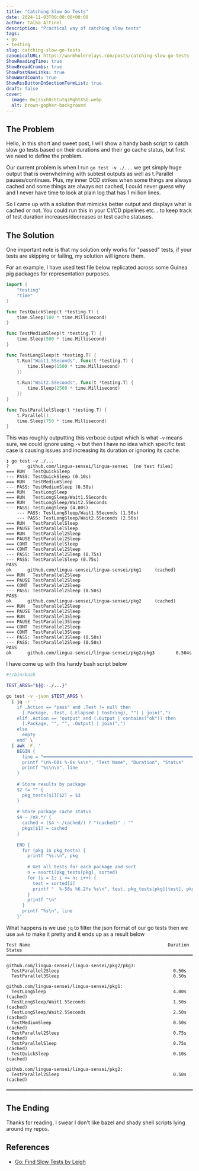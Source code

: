 ```yaml
---
title: "Catching Slow Go Tests"
date: 2024-11-03T00:00:00+00:00
author: Talha Altinel
description: "Practical way of catching slow tests"
tags:
- go
- testing
slug: catching-slow-go-tests
canonicalURL: https://wormholerelays.com/posts/catching-slow-go-tests
ShowReadingTime: true
ShowBreadCrumbs: true
ShowPostNavLinks: true
ShowWordCount: true
ShowRssButtonInSectionTermList: true
draft: false
cover:
  image: 0ujssxh0cECutqzMgbtXSG.webp
  alt: brown-gopher-background
---
```


## The Problem

Hello, in this short and sweet post, I will show a handy bash script to catch slow go tests based on their durations and their go cache status, but first we need to define the problem.

Our current problem is when I run `go test -v ./...` we get simply huge output that is overwhelming with subtest outputs as well as t.Parallel pauses/continues. Plus, my inner
OCD strikes when some things are always cached and some things are always not cached, I could never guess why and I never have time to look at plain log that has 1 million lines.

So I came up with a solution that mimicks better output and displays what is cached or not. You could run this in your CI/CD pipelines etc... to keep track of test duration increases/decreases or test cache statuses.

## The Solution

One important note is that my solution only works for "passed" tests, if your tests are skipping or failing, my solution will ignore them.

For an example, I have used test file below replicated across some Guinea pig packages for representation purposes.

```go
import (
	"testing"
	"time"
)

func TestQuickSleep(t *testing.T) {
	time.Sleep(100 * time.Millisecond)
}

func TestMediumSleep(t *testing.T) {
	time.Sleep(500 * time.Millisecond)
}

func TestLongSleep(t *testing.T) {
	t.Run("Wait1.5Seconds", func(t *testing.T) {
		time.Sleep(1500 * time.Millisecond)
	})
	
	t.Run("Wait2.5Seconds", func(t *testing.T) {
		time.Sleep(2500 * time.Millisecond)
	})
}

func TestParallelSleep(t *testing.T) {
	t.Parallel()
	time.Sleep(750 * time.Millisecond)
}
```

This was roughly outputting this verbose output which is what `-v` means
sure, we could ignore using `-v` but then I have no idea which specific test case is causing issues and increasing its duration or ignoring its cache.
```
❯ go test -v ./...
?       github.com/lingua-sensei/lingua-sensei  [no test files]
=== RUN   TestQuickSleep
--- PASS: TestQuickSleep (0.10s)
=== RUN   TestMediumSleep
--- PASS: TestMediumSleep (0.50s)
=== RUN   TestLongSleep
=== RUN   TestLongSleep/Wait1.5Seconds
=== RUN   TestLongSleep/Wait2.5Seconds
--- PASS: TestLongSleep (4.00s)
    --- PASS: TestLongSleep/Wait1.5Seconds (1.50s)
    --- PASS: TestLongSleep/Wait2.5Seconds (2.50s)
=== RUN   TestParallelSleep
=== PAUSE TestParallelSleep
=== RUN   TestParallel2Sleep
=== PAUSE TestParallel2Sleep
=== CONT  TestParallelSleep
=== CONT  TestParallel2Sleep
--- PASS: TestParallel2Sleep (0.75s)
--- PASS: TestParallelSleep (0.75s)
PASS
ok      github.com/lingua-sensei/lingua-sensei/pkg1     (cached)
=== RUN   TestParallel2Sleep
=== PAUSE TestParallel2Sleep
=== CONT  TestParallel2Sleep
--- PASS: TestParallel2Sleep (0.50s)
PASS
ok      github.com/lingua-sensei/lingua-sensei/pkg2     (cached)
=== RUN   TestParallel2Sleep
=== PAUSE TestParallel2Sleep
=== RUN   TestParallel3Sleep
=== PAUSE TestParallel3Sleep
=== CONT  TestParallel2Sleep
=== CONT  TestParallel3Sleep
--- PASS: TestParallel3Sleep (0.50s)
--- PASS: TestParallel2Sleep (0.50s)
PASS
ok      github.com/lingua-sensei/lingua-sensei/pkg2/pkg3        0.504s
```


I have come up with this handy bash script below

```sh
#!/bin/bash

TEST_ARGS="${@:-./...}"

go test -v -json $TEST_ARGS \
  | jq -r '
    if .Action == "pass" and .Test != null then
      [.Package, .Test, (.Elapsed | tostring), ""] | join(",")
    elif .Action == "output" and (.Output | contains("ok")) then
      [.Package, "", "", .Output] | join(",")
    else
      empty
    end' \
  | awk -F, '
    BEGIN {
      line = "════════════════════════════════════════════════════════════════════════════════"
      printf "\n%-60s %-8s %s\n", "Test Name", "Duration", "Status"
      printf "%s\n\n", line
    }
    
    # Store results by package
    $2 != "" { 
      pkg_tests[$1][$2] = $3 
    }
    
    # Store package cache status
    $4 ~ /ok.*/ { 
      cached = ($4 ~ /cached/) ? "(cached)" : ""
      pkgs[$1] = cached
    }
    
    END {
      for (pkg in pkg_tests) {
        printf "%s:\n", pkg
        
        # Get all tests for each package and sort
        n = asorti(pkg_tests[pkg], sorted)
        for (i = 1; i <= n; i++) {
          test = sorted[i]
          printf "  %-58s %6.2fs %s\n", test, pkg_tests[pkg][test], pkgs[pkg]
        }
        printf "\n"
      }
      printf "%s\n", line
    }'
```

What happens is we use `jq` to filter the json format of our go tests then we use `awk` to make it pretty and it ends up as a result below

```
Test Name                                                    Duration Status
════════════════════════════════════════════════════════════════════════════════

github.com/lingua-sensei/lingua-sensei/pkg2/pkg3:
  TestParallel2Sleep                                           0.50s 
  TestParallel3Sleep                                           0.50s 

github.com/lingua-sensei/lingua-sensei/pkg1:
  TestLongSleep                                                4.00s (cached)
  TestLongSleep/Wait1.5Seconds                                 1.50s (cached)
  TestLongSleep/Wait2.5Seconds                                 2.50s (cached)
  TestMediumSleep                                              0.50s (cached)
  TestParallel2Sleep                                           0.75s (cached)
  TestParallelSleep                                            0.75s (cached)
  TestQuickSleep                                               0.10s (cached)

github.com/lingua-sensei/lingua-sensei/pkg2:
  TestParallel2Sleep                                           0.50s (cached)

════════════════════════════════════════════════════════════════════════════════
```

## The Ending

Thanks for reading, I swear I don't like bazel and shady shell scripts lying around my repos.

## References

- [Go: Find Slow Tests by Leigh](https://leighmcculloch.com/posts/go-find-slow-tests/)

